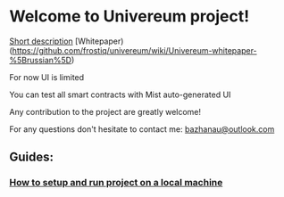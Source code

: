 # Welcome to Univereum project!

[Short description](https://github.com/frostiq/univereum/wiki/Short-description)
[Whitepaper)(https://github.com/frostiq/univereum/wiki/Univereum-whitepaper-%5Brussian%5D)

For now UI is limited

You can test all smart contracts with Mist auto-generated UI

Any contribution to the project are greatly welcome!

For any questions don't hesitate to contact me: bazhanau@outlook.com

## Guides:

### [How to setup and run project on a local machine](https://github.com/frostiq/univereum/wiki/How-to-setup-and-run-project-on-a-local-machine)
